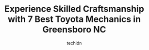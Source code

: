 ---
layout: ampstory
image: https://images.unsplash.com/photo-1639928848401-41650dc7238e?ixlib=rb-4.0.3&ixid=MnwxMjA3fDB8MHxwaG90by1wYWdlfHx8fGVufDB8fHx8&auto=format&fit=crop&w=640&h=853&q=80
author: techidn
featured: false
description: Looking for reliable and skilled Toyota Mechanic in Greensboro NC, USA? Your search ends here with the 7 best Toyota Mechanic in town. With their expertise and commitment to delivering excep
title: Experience Skilled Craftsmanship with 7 Best Toyota Mechanics in Greensboro NC
cover:
   title: Experience Skilled Craftsmanship with 7 Best Toyota Mechanics in Greensboro NC
   subtitle: Rickpate
   background: https://images.unsplash.com/photo-1639928848401-41650dc7238e?ixlib=rb-4.0.3&ixid=MnwxMjA3fDB8MHxwaG90by1wYWdlfHx8fGVufDB8fHx8&auto=format&fit=crop&w=640&h=853&q=80

pages: 
 - layout: thirds
   top: <h1>#1 Websters Import Service</h1>
   bottom: "<p>While at the dealership for oil change and inspection, was advised that the brake pads were in need of replacement at the tune of $1,600. So, called and spoke with Roge</p>"
   background: https://www.knot35.com/toplist/wp-content/uploads/2023/06/best-toyota-mechanic-1-in-greensboro-nc-1685834959.jpeg
   backgroundblur: true
 - layout: thirds
   top: <h1>#2 Toyota of Greensboro Collision Center</h1>
   bottom: "<p>2323 Joe Brown Dr, Greensboro, NC 27405, United States</p>"
   background: https://www.knot35.com/toplist/wp-content/uploads/2023/06/best-toyota-mechanic-2-in-greensboro-nc-1685834960.jpeg
   cta:
      link: https://www.knot35.com/toplist/experience-skilled-craftsmanship-with-7-best-toyota-mechanics-in-greensboro-nc/
      text: Experience Skilled Craftsmanship with 7 Best Toyota Mechanics in Greensboro NC
 - layout: thirds
   top: <h1>#3 Toyota of Greensboro Service Center</h1>
   bottom: "<p>2630 Battleground Ave, Greensboro, NC 27408, United States</p>"
   background: https://www.knot35.com/toplist/wp-content/uploads/2023/06/best-toyota-mechanic-3-in-greensboro-nc-1685834961.jpeg
   cta:
      link: https://www.knot35.com/toplist/experience-skilled-craftsmanship-with-7-best-toyota-mechanics-in-greensboro-nc/
      text: Experience Skilled Craftsmanship with 7 Best Toyota Mechanics in Greensboro NC
 - layout: thirds
   top: <h1>#4 T & T Automotive Repair</h1>
   bottom: "<p>3217 E Bessemer Ave, Greensboro, NC 27405, United States</p>"
   background: https://images.unsplash.com/photo-1602536052359-ef94c21c5948?ixlib=rb-4.0.3&ixid=MnwxMjA3fDB8MHxwaG90by1wYWdlfHx8fGVufDB8fHx8&auto=format&fit=crop&w=640&h=853&q=80
   cta:
      link: https://www.knot35.com/toplist/experience-skilled-craftsmanship-with-7-best-toyota-mechanics-in-greensboro-nc/
      text: Experience Skilled Craftsmanship with 7 Best Toyota Mechanics in Greensboro NC
 - layout: thirds
   top: <h1>#5 Helms Automotive Service</h1>
   bottom: "<p>112 Winola Ct, Greensboro, NC 27409, United States</p>"
   background: https://images.unsplash.com/photo-1595364397663-fca4f075d796?ixlib=rb-4.0.3&ixid=MnwxMjA3fDB8MHxwaG90by1wYWdlfHx8fGVufDB8fHx8&auto=format&fit=crop&w=640&h=853&q=80
   cta:
      link: https://www.knot35.com/toplist/experience-skilled-craftsmanship-with-7-best-toyota-mechanics-in-greensboro-nc/
      text: Experience Skilled Craftsmanship with 7 Best Toyota Mechanics in Greensboro NC
 - layout: thirds
   top: <h1>#6 Hybrid Garage</h1>
   bottom: "<p>431 Battleground Ave, Greensboro, NC 27401, United States</p>"
   background: https://images.unsplash.com/photo-1597773150796-e5c14ebecbf5?ixlib=rb-4.0.3&ixid=MnwxMjA3fDB8MHxwaG90by1wYWdlfHx8fGVufDB8fHx8&auto=format&fit=crop&w=640&h=853&q=80
   cta:
      link: https://www.knot35.com/toplist/experience-skilled-craftsmanship-with-7-best-toyota-mechanics-in-greensboro-nc/
      text: Experience Skilled Craftsmanship with 7 Best Toyota Mechanics in Greensboro NC

 - layout: thirds
   middle: Continue reading...
   background: https://images.unsplash.com/photo-1536745287225-21d689278fd1?ixlib=rb-4.0.3&ixid=MnwxMjA3fDB8MHxwaG90by1wYWdlfHx8fGVufDB8fHx8&auto=format&fit=crop&w=640&h=853&q=80
   cta:
      link: https://www.knot35.com/toplist/experience-skilled-craftsmanship-with-7-best-toyota-mechanics-in-greensboro-nc/
      text: Experience Skilled Craftsmanship with 7 Best Toyota Mechanics in Greensboro NC
      
---